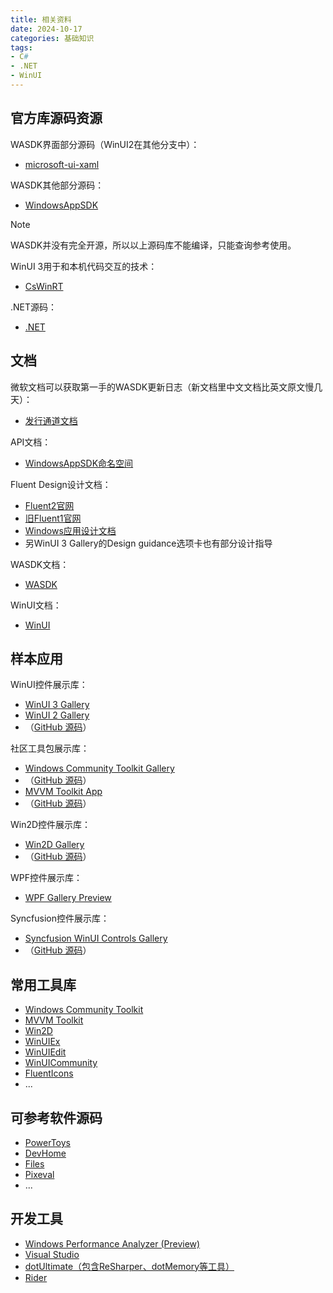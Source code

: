 ```yaml
---
title: 相关资料
date: 2024-10-17
categories: 基础知识
tags:
- C#
- .NET
- WinUI
---
```

## 官方库源码资源

WASDK界面部分源码（WinUI2在其他分支中）：

- [microsoft-ui-xaml](https://github.com/microsoft/microsoft-ui-xaml/)

WASDK其他部分源码：

- [WindowsAppSDK](https://github.com/microsoft/WindowsAppSDK/)

> [!NOTE]
> WASDK并没有完全开源，所以以上源码库不能编译，只能查询参考使用。

WinUI 3用于和本机代码交互的技术：

- [CsWinRT](https://github.com/microsoft/CsWinRT/)

.NET源码：

- [.NET](https://source.dot.net/)

## 文档

微软文档可以获取第一手的WASDK更新日志（新文档里中文文档比英文原文慢几天）：

- [发行通道文档](https://learn.microsoft.com/windows/apps/windows-app-sdk/release-channels)

API文档：

- [WindowsAppSDK命名空间](https://learn.microsoft.com/windows/windows-app-sdk/api/winrt/)

Fluent Design设计文档：

- [Fluent2官网](https://fluent2.microsoft.design/)
- [旧Fluent1官网](https://fluent1.microsoft.design/)
- [Windows应用设计文档](https://learn.microsoft.com/windows/apps/design/)
- 另WinUI 3 Gallery的Design guidance选项卡也有部分设计指导

WASDK文档：

- [WASDK](https://learn.microsoft.com/windows/apps/windows-app-sdk/)

WinUI文档：

- [WinUI](https://learn.microsoft.com/windows/apps/winui/)

## 样本应用

WinUI控件展示库：

- [WinUI 3 Gallery](https://www.microsoft.com/store/productId/9P3JFPWWDZRC?ocid=pdpshare)
- [WinUI 2 Gallery](https://www.microsoft.com/store/productId/9MSVH128X2ZT?ocid=pdpshare)
- （[GitHub 源码](https://github.com/microsoft/WinUI-Gallery/)）

社区工具包展示库：

- [Windows Community Toolkit Gallery](https://www.microsoft.com/store/productId/9NBLGGH4TLCQ?ocid=pdpshare)
- （[GitHub 源码](https://github.com/CommunityToolkit/Windows)）
- [MVVM Toolkit App](https://www.microsoft.com/store/productId/9NKLCF1LVZ5H?ocid=pdpshare)
- （[GitHub 源码](https://github.com/CommunityToolkit/MVVM-Samples)）

Win2D控件展示库：

- [Win2D Gallery](https://www.microsoft.com/store/productId/9NBLGGGXWT9F?ocid=pdpshare)
- （[GitHub 源码](https://github.com/microsoft/win2d)）

WPF控件展示库：

- [WPF Gallery Preview](https://www.microsoft.com/store/productId/9NDLX60WX4KQ?ocid=pdpshare)

Syncfusion控件展示库：

- [Syncfusion WinUI Controls Gallery](https://www.microsoft.com/store/productId/9N0FP16DDC06?ocid=pdpshare)
- （[GitHub 源码](https://github.com/syncfusion/winui-demos)）

## 常用工具库

- [Windows Community Toolkit](https://github.com/CommunityToolkit/Windows)
- [MVVM Toolkit](https://github.com/CommunityToolkit/dotnet)
- [Win2D](https://github.com/microsoft/win2d)
- [WinUIEx](https://github.com/dotMorten/WinUIEx)
- [WinUIEdit](https://github.com/BreeceW/WinUIEdit)
- [WinUICommunity](https://github.com/WinUICommunity/WinUICommunity)
- [FluentIcons](https://github.com/davidxuang/FluentIcons)
- ...

## 可参考软件源码

- [PowerToys](https://github.com/microsoft/PowerToys)
- [DevHome](https://github.com/microsoft/devhome)
- [Files](https://github.com/files-community/Files)
- [Pixeval](https://github.com/Pixeval/Pixeval)
- ...

## 开发工具

- [Windows Performance Analyzer (Preview)](https://www.microsoft.com/store/productId/9N58QRW40DFW?ocid=pdpshare)
- [Visual Studio](https://visualstudio.microsoft.com/vs/)
- [dotUltimate（包含ReSharper、dotMemory等工具）](https://www.jetbrains.com/dotnet/)
- [Rider](https://www.jetbrains.com/rider/)
